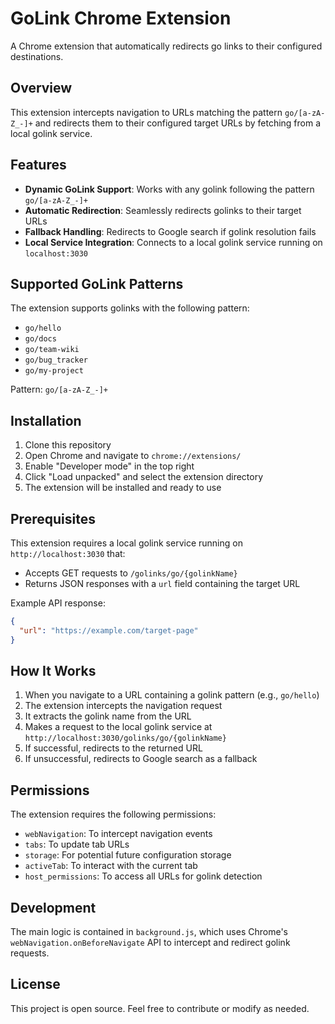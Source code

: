 # GoLink Chrome Extension

A Chrome extension that automatically redirects go links to their configured destinations.

## Overview

This extension intercepts navigation to URLs matching the pattern `go/[a-zA-Z_-]+` and redirects them to their configured target URLs by fetching from a local golink service.

## Features

- **Dynamic GoLink Support**: Works with any golink following the pattern `go/[a-zA-Z_-]+`
- **Automatic Redirection**: Seamlessly redirects golinks to their target URLs
- **Fallback Handling**: Redirects to Google search if golink resolution fails
- **Local Service Integration**: Connects to a local golink service running on `localhost:3030`

## Supported GoLink Patterns

The extension supports golinks with the following pattern:
- `go/hello`
- `go/docs`
- `go/team-wiki`
- `go/bug_tracker`
- `go/my-project`

Pattern: `go/[a-zA-Z_-]+`

## Installation

1. Clone this repository
2. Open Chrome and navigate to `chrome://extensions/`
3. Enable "Developer mode" in the top right
4. Click "Load unpacked" and select the extension directory
5. The extension will be installed and ready to use

## Prerequisites

This extension requires a local golink service running on `http://localhost:3030` that:
- Accepts GET requests to `/golinks/go/{golinkName}`
- Returns JSON responses with a `url` field containing the target URL

Example API response:
```json
{
  "url": "https://example.com/target-page"
}
```

## How It Works

1. When you navigate to a URL containing a golink pattern (e.g., `go/hello`)
2. The extension intercepts the navigation request
3. It extracts the golink name from the URL
4. Makes a request to the local golink service at `http://localhost:3030/golinks/go/{golinkName}`
5. If successful, redirects to the returned URL
6. If unsuccessful, redirects to Google search as a fallback

## Permissions

The extension requires the following permissions:
- `webNavigation`: To intercept navigation events
- `tabs`: To update tab URLs
- `storage`: For potential future configuration storage
- `activeTab`: To interact with the current tab
- `host_permissions`: To access all URLs for golink detection

## Development

The main logic is contained in `background.js`, which uses Chrome's `webNavigation.onBeforeNavigate` API to intercept and redirect golink requests.

## License

This project is open source. Feel free to contribute or modify as needed.